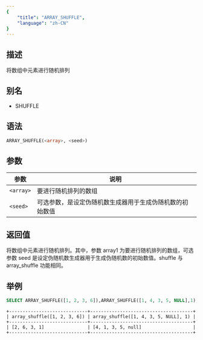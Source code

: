 ```yaml
---
{
    "title": "ARRAY_SHUFFLE",
    "language": "zh-CN"
}
---
```


## 描述

将数组中元素进行随机排列

## 别名

- SHUFFLE

## 语法

```sql
ARRAY_SHUFFLE(<array>, <seed>)
```

## 参数

| 参数 | 说明 |
|--|--|
| `<array>` | 要进行随机排列的数组 |
| `<seed>` | 可选参数，是设定伪随机数生成器用于生成伪随机数的初始数值 |

## 返回值

将数组中元素进行随机排列。其中，参数 array1 为要进行随机排列的数组，可选参数 seed 是设定伪随机数生成器用于生成伪随机数的初始数值。shuffle 与 array_shuffle 功能相同。

## 举例

```sql
SELECT ARRAY_SHUFFLE([1, 2, 3, 6]),ARRAY_SHUFFLE([1, 4, 3, 5, NULL],1);
```

```text
+-----------------------------+--------------------------------------+
| array_shuffle([1, 2, 3, 6]) | array_shuffle([1, 4, 3, 5, NULL], 1) |
+-----------------------------+--------------------------------------+
| [2, 6, 3, 1]                | [4, 1, 3, 5, null]                   |
+-----------------------------+--------------------------------------+
```
